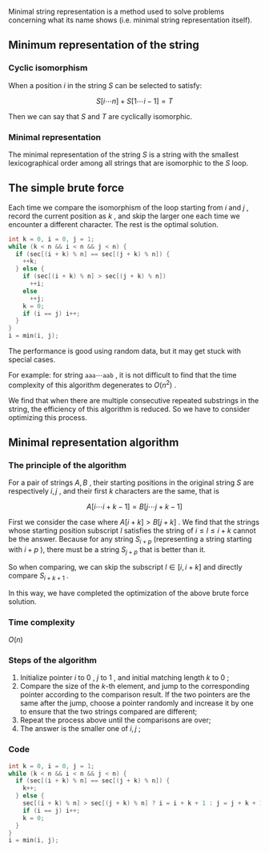 Minimal string representation is a method used to solve problems concerning what its name shows (i.e. minimal string representation itself). 

## Minimum representation of the string

### Cyclic isomorphism

When a position $i$ in the string $S$ can be selected to satisfy:

$$
S[i\cdots n]+S[1\cdots i-1]=T
$$

Then we can say that $S$ and $T$ are cyclically isomorphic.

### Minimal representation

The minimal representation of the string $S$ is a string with the smallest lexicographical order among all strings that are isomorphic to the $S$ loop.

## The simple brute force

Each time we compare the isomorphism of the loop starting from $i$ and $j$ , record the current position as $k$ , and skip the larger one each time we encounter a different character. The rest is the optimal solution.

```cpp
int k = 0, i = 0, j = 1;
while (k < n && i < n && j < n) {
  if (sec[(i + k) % n] == sec[(j + k) % n]) {
    ++k;
  } else {
    if (sec[(i + k) % n] > sec[(j + k) % n])
      ++i;
    else
      ++j;
    k = 0;
    if (i == j) i++;
  }
}
i = min(i, j);
```

The performance is good using random data, but it may get stuck with special cases.

For example: for string $\texttt{aaa}\cdots\texttt{aab}$ , it is not difficult to find that the time complexity of this algorithm degenerates to $O(n^2)$ .

We find that when there are multiple consecutive repeated substrings in the string, the efficiency of this algorithm is reduced. So we have to consider optimizing this process.

## Minimal representation algorithm

### The principle of the algorithm

For a pair of strings $A,B$ , their starting positions in the original string $S$ are respectively $i,j$ , and their first $k$ characters are the same, that is

$$
A[i \cdots i+k-1]=B[j \cdots j+k-1]
$$

First we consider the case where $A[i+k]>B[j+k]$ . We find that the strings whose starting position subscript $l$ satisfies the string of $i\le l\le i+k$ cannot be the answer. Because for any string $S_{i+p}$ (representing a string starting with $i+p$ ), there must be a string $S_{j+p}$ that is better than it.

So when comparing, we can skip the subscript $l\in [i,i+k]$ and directly compare $S_{i+k+1}$ .

In this way, we have completed the optimization of the above brute force solution.

### Time complexity
 $O(n)$ 

### Steps of the algorithm

1. Initialize pointer $i$ to $0$ , $j$ to $1$ , and initial matching length $k$ to $0$ ;
2. Compare the size of the $k$-th element, and jump to the corresponding pointer according to the comparison result. If the two pointers are the same after the jump, choose a pointer randomly and increase it by one to ensure that the two strings compared are different;
3. Repeat the process above until the comparisons are over;
4. The answer is the smaller one of $i,j$ ;

### Code

```cpp
int k = 0, i = 0, j = 1;
while (k < n && i < n && j < n) {
  if (sec[(i + k) % n] == sec[(j + k) % n]) {
    k++;
  } else {
    sec[(i + k) % n] > sec[(j + k) % n] ? i = i + k + 1 : j = j + k + 1;
    if (i == j) i++;
    k = 0;
  }
}
i = min(i, j);
```
